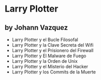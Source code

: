 # Larry Plotter
## by Johann Vazquez

 * Larry Plotter y el Bucle Filosofal
 * Larry Plotter y la Clave Secreta del Wifi
 * Larry Plotter y el Prisionero del Firewall
 * Larry Plotter y El Malware de Fuego
 * Larry Plotter y la Orden de Unix
 * Larry Plotter y el Misterio del Hacker
 * Larry Plotter y los Commits de la Muerte
